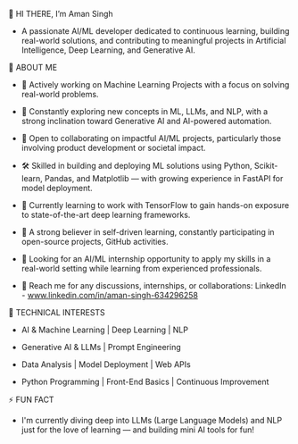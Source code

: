 👋 HI THERE, I’m Aman Singh

- A passionate AI/ML developer dedicated to continuous learning, building real-world solutions, and contributing to meaningful projects in Artificial Intelligence, Deep Learning, and Generative AI.

🤖 ABOUT ME 
- 🧠 Actively working on Machine Learning Projects with a focus on solving real-world problems.

- 🚀 Constantly exploring new concepts in ML, LLMs, and NLP, with a strong inclination toward Generative AI and AI-powered automation.

- 🤝 Open to collaborating on impactful AI/ML projects, particularly those involving product development or societal impact.

- 🛠️ Skilled in building and deploying ML solutions using Python, Scikit-learn, Pandas, and Matplotlib — with growing experience in FastAPI for model deployment.

- 🔎 Currently learning to work with TensorFlow to gain hands-on exposure to state-of-the-art deep learning frameworks.

- 🌱 A strong believer in self-driven learning, constantly participating in open-source projects, GitHub activities.

- 🎯 Looking for an AI/ML internship opportunity to apply my skills in a real-world setting while learning from experienced professionals.

- 💼 Reach me for any discussions, internships, or collaborations: LinkedIn - www.linkedin.com/in/aman-singh-634296258

🧩 TECHNICAL INTERESTS
- AI & Machine Learning | Deep Learning | NLP

- Generative AI & LLMs | Prompt Engineering

- Data Analysis | Model Deployment | Web APIs

- Python Programming | Front-End Basics | Continuous Improvement

⚡ FUN FACT
- I'm currently diving deep into LLMs (Large Language Models) and NLP just for the love of learning — and building mini AI tools for fun!
